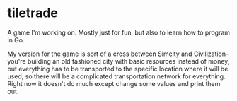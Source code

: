 tiletrade
=========

A game I'm working on.  Mostly just for fun, but also to learn how to program in Go.  

My version for the game is sort of a cross between Simcity and Civilization- you're building an old fashioned city with basic resources instead of money, but everything has to be transported to the specific location where it will be used, so there will be a complicated transportation network for everything.  Right now it doesn't do much except change some values and print them out.
